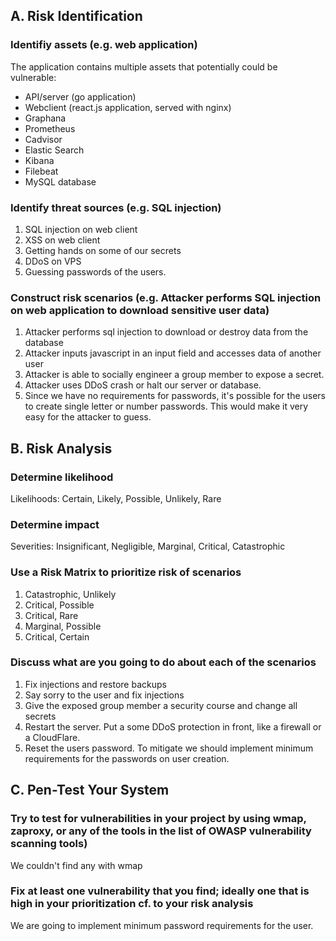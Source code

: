 ## A. Risk Identification

### Identifiy assets (e.g. web application)

The application contains multiple assets that potentially could be vulnerable:

- API/server (go application)
- Webclient (react.js application, served with nginx)
- Graphana
- Prometheus
- Cadvisor
- Elastic Search
- Kibana
- Filebeat
- MySQL database

### Identify threat sources (e.g. SQL injection)

1. SQL injection on web client
1. XSS on web client
1. Getting hands on some of our secrets
1. DDoS on VPS
1. Guessing passwords of the users.

### Construct risk scenarios (e.g. Attacker performs SQL injection on web application to download sensitive user data)

1. Attacker performs sql injection to download or destroy data from the database
1. Attacker inputs javascript in an input field and accesses data of another user
1. Attacker is able to socially engineer a group member to expose a secret.
1. Attacker uses DDoS crash or halt our server or database.
1. Since we have no requirements for passwords, it's possible for the users to create single letter or number passwords. This would make it very easy for the attacker to guess.

## B. Risk Analysis

### Determine likelihood

Likelihoods: Certain, Likely, Possible, Unlikely, Rare

### Determine impact

Severities: Insignificant, Negligible, Marginal, Critical, Catastrophic

### Use a Risk Matrix to prioritize risk of scenarios

1. Catastrophic, Unlikely
1. Critical, Possible
1. Critical, Rare
1. Marginal, Possible
1. Critical, Certain

### Discuss what are you going to do about each of the scenarios

1. Fix injections and restore backups
1. Say sorry to the user and fix injections
1. Give the exposed group member a security course and change all secrets
1. Restart the server. Put a some DDoS protection in front, like a firewall or a CloudFlare.
1. Reset the users password. To mitigate we should implement minimum requirements for the passwords on user creation.

## C. Pen-Test Your System

### Try to test for vulnerabilities in your project by using wmap, zaproxy, or any of the tools in the list of OWASP vulnerability scanning tools)

We couldn't find any with wmap

### Fix at least one vulnerability that you find; ideally one that is high in your prioritization cf. to your risk analysis

We are going to implement minimum password requirements for the user.
